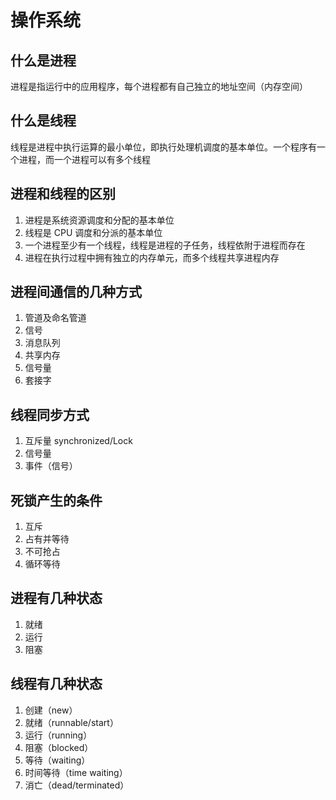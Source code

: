 # 操作系统

## 什么是进程

进程是指运行中的应用程序，每个进程都有自己独立的地址空间（内存空间）

## 什么是线程

线程是进程中执行运算的最小单位，即执行处理机调度的基本单位。一个程序有一个进程，而一个进程可以有多个线程

## 进程和线程的区别

1. 进程是系统资源调度和分配的基本单位
2. 线程是 CPU 调度和分派的基本单位
3. 一个进程至少有一个线程，线程是进程的子任务，线程依附于进程而存在
4. 进程在执行过程中拥有独立的内存单元，而多个线程共享进程内存

## 进程间通信的几种方式

1. 管道及命名管道
2. 信号
3. 消息队列
4. 共享内存
5. 信号量
6. 套接字

## 线程同步方式

1. 互斥量 synchronized/Lock
2. 信号量
3. 事件（信号）

## 死锁产生的条件

1. 互斥
2. 占有并等待
3. 不可抢占
4. 循环等待

## 进程有几种状态

1. 就绪
2. 运行
3. 阻塞

## 线程有几种状态

1. 创建（new）
2. 就绪（runnable/start）
3. 运行（running）
4. 阻塞（blocked）
5. 等待（waiting）
6. 时间等待（time waiting）
7. 消亡（dead/terminated）









<comment-comment/>